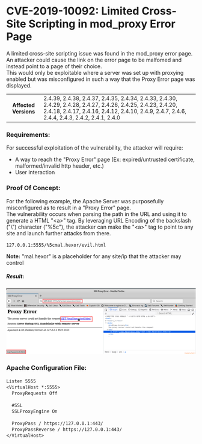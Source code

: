 # CVE-2019-10092: Limited Cross-Site Scripting in mod_proxy Error Page

A limited cross-site scripting issue was found in the mod_proxy error page.
<br/>
An attacker could cause the link on the error page to be malfomed and instead point to a page of their choice.
<br/>
This would only be exploitable where a server was set up with proxying enabled but was misconfigured in such a way that the Proxy Error page was displayed.

<table>
	<tr>
		<th>Affected Versions</th>
		<td>2.4.39, 2.4.38, 2.4.37, 2.4.35, 2.4.34, 2.4.33, 2.4.30, 2.4.29, 2.4.28, 2.4.27, 2.4.26, 2.4.25, 2.4.23, 2.4.20, 2.4.18, 2.4.17, 2.4.16, 2.4.12, 2.4.10, 2.4.9, 2.4.7, 2.4.6, 2.4.4, 2.4.3, 2.4.2, 2.4.1, 2.4.0</td>
	</tr>
</table>

### Requirements:

For successful exploitation of the vulnerability, the attacker will require:
- A way to reach the "Proxy Error" page (Ex: expired/untrusted certificate, malformed/invalid http header, etc.)
- User interaction

### Proof Of Concept:

For the following example, the Apache Server was purposefully misconfigured as to result in a "Proxy Error" page.
<br/>
The vulnerability occurs when parsing the path in the URL and using it to generate a HTML "\<a\>" tag. By leveraging URL Encoding of the backslash ("\\") character ("%5c"), the attacker can make the "\<a\>" tag to point to any site and launch further attacks from there.

```
127.0.0.1:5555/%5cmal.hexor/evil.html
```

<strong>Note:</strong> "mal.hexor" is a placeholder for any site/ip that the attacker may control

##### Result:
<img src="Redirect%20onclick.png">

### Apache Configuration File:

```
Listen 5555
<VirtualHost *:5555>
  ProxyRequests Off

  #SSL
  SSLProxyEngine On

  ProxyPass / https://127.0.0.1:443/
  ProxyPassReverse / https://127.0.0.1:443/
</VirtualHost>
```
